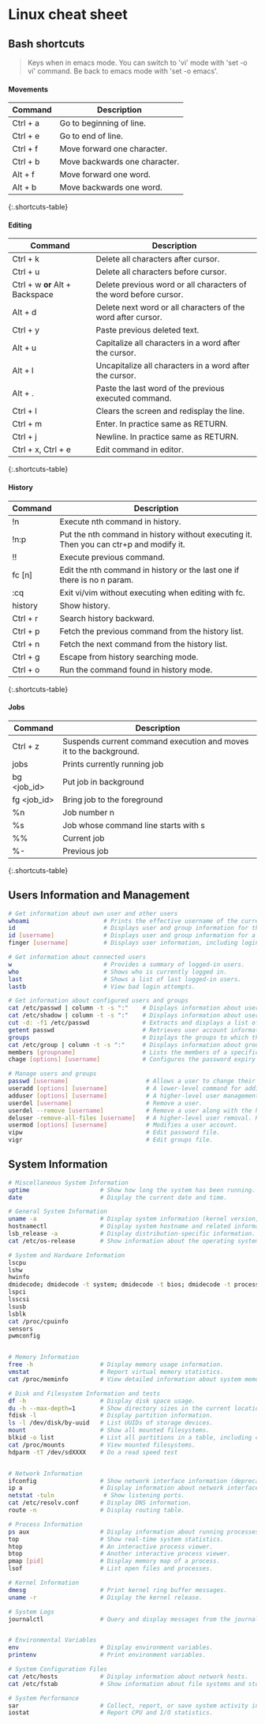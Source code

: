# Linux cheat sheet

## Bash shortcuts

> Keys when in emacs mode. You can switch to 'vi' mode with 'set -o vi' command. Be back to emacs mode with 'set -o emacs'.

#### Movements

| Command    | Description                           |
|------------|---------------------------------------|
| Ctrl + a   | Go to beginning of line.              |
| Ctrl + e   | Go to end of line.                     |
| Ctrl + f   | Move forward one character.           |
| Ctrl + b   | Move backwards one character.         |
| Alt + f    | Move forward one word.                |
| Alt + b    | Move backwards one word.              |
{:.shortcuts-table}

#### Editing

| Command                          | Description                                              |
|----------------------------------|----------------------------------------------------------|
| Ctrl + k                         | Delete all characters after cursor.                      |
| Ctrl + u                         | Delete all characters before cursor.                     |
| Ctrl + w **or** Alt + Backspace  | Delete previous word or all characters of the word before cursor. |
| Alt + d                          | Delete next word or all characters of the word after cursor.|
| Ctrl + y                         | Paste previous deleted text.                             |
| Alt + u                          | Capitalize all characters in a word after the cursor.     |
| Alt + l                          | Uncapitalize all characters in a word after the cursor.   |
| Alt + .                          | Paste the last word of the previous executed command.     |
| Ctrl + l                         | Clears the screen and redisplay the line.                 |
| Ctrl + m                         | Enter. In practice same as RETURN.                        |
| Ctrl + j                         | Newline. In practice same as RETURN.                      |
| Ctrl + x, Ctrl + e               | Edit command in editor.                                   |
{:.shortcuts-table}

#### History

| Command    | Description                                              |
|------------|----------------------------------------------------------|
| !n         | Execute nth command in history.                          |
| !n:p       | Put the nth command in history without executing it. Then you can ctr+p and modify it. |
| !!         | Execute previous command.                                 |
| fc [n]     | Edit the nth command in history or the last one if there is no n param. |
| :cq        | Exit vi/vim without executing when editing with fc.      |
| history    | Show history.                                            |
| Ctrl + r   | Search history backward.                                 |
| Ctrl + p   | Fetch the previous command from the history list.         |
| Ctrl + n   | Fetch the next command from the history list.             |
| Ctrl + g   | Escape from history searching mode.                       |
| Ctrl + o   | Run the command found in history mode.                    |
{:.shortcuts-table}

#### Jobs

| Command      | Description                               |
|--------------|-------------------------------------------|
| Ctrl + z     | Suspends current command execution and moves it to the background. |
| jobs         | Prints currently running job              |
| bg <job_id>  | Put job in background                     |
| fg <job_id>  | Bring job to the foreground               |
| %n           | Job number n                              |
| %s           | Job whose command line starts with s      |
| %%           | Current job                               |
| %-           | Previous job                              |
{:.shortcuts-table}


## Users Information and Management

```bash
# Get information about own user and other users
whoami                     # Prints the effective username of the current user.
id                         # Displays user and group information for the current user.
id [username]              # Displays user and group information for a specified user.
finger [username]          # Displays user information, including login name, full name, terminal, idle time, login time, and more.

# Get information about connected users
w                          # Provides a summary of logged-in users.
who                        # Shows who is currently logged in.
last                       # Shows a list of last logged-in users.
lastb                      # View bad login attempts.

# Get information about configured users and groups
cat /etc/passwd | column -t -s ":"    # Displays information about user accounts from /etc/passwd file.
cat /etc/shadow | column -t -s ":"    # Displays information about user passwords in /etc/passwd file.
cut -d: -f1 /etc/passwd               # Extracts and displays a list of usernames from /etc/passwd file.
getent passwd                         # Retrieves user account information, including users from remote databases.
groups                                # Displays the groups to which the current user belongs.
cat /etc/group | column -t -s ":"     # Displays information about groups from /etc/group file.
members [groupname]                   # Lists the members of a specific group.
chage [options] [username]            # Configures the password expiry information for a user.

# Manage users and groups
passwd [username]                      # Allows a user to change their password or allows a superuser to change another user's password.
useradd [options] [username]           # A lower-level command for adding new users to the system.
adduser [options] [username]           # A higher-level user management command that is more user-friendly and interactive.
userdel [username]                     # Remove a user.
userdel --remove [username]            # Remove a user along with the home directory and mail spool.
deluser -remove-all-files [username]   # A higher-level user removal. Removes also files outside home, cron jobs, etc.
usermod [options] [username]           # Modifies a user account.
vipw                                   # Edit password file.
vigr                                   # Edit groups file.
```

## System Information

```bash
# Miscellaneous System Information
uptime                    # Show how long the system has been running.
date                      # Display the current date and time.

# General System Information
uname -a                  # Display system information (kernel version, architecture, etc.).
hostnamectl               # Display system hostname and related information.
lsb_release -a            # Display distribution-specific information.
cat /etc/os-release       # Show information about the operating system.

# System and Hardware Information
lscpu                                                                         # Display information about the CPU architecture.
lshw                                                                          # List hardware details.
hwinfo                                                                        # Display hardware information.
dmidecode; dmidecode -t system; dmidecode -t bios; dmidecode -t processor     # Retrieve hardware information from the system BIOS/UEFI, processor, memory....
lspci                                                                         # Display information about PCI buses and devices.
lsscsi                                                                        # View all your scsi/sata devices. 
lsusb                                                                         # Show information about USB buses and devices.
lsblk                                                                         # List information about block devices.
cat /proc/cpuinfo                                                             # Show CPU detailed information.
sensors                                                                       # Report sensors information. First time requires a 'sensors detect'.
pwmconfig                                                                     # Control fan speed.


# Memory Information
free -h                   # Display memory usage information.
vmstat                    # Report virtual memory statistics.
cat /proc/meminfo         # View detailed information about system memory.

# Disk and Filesystem Information and tests
df -h                     # Display disk space usage.
du -h --max-depth=1       # Show directory sizes in the current location.
fdisk -l                  # Display partition information.
ls -l /dev/disk/by-uuid   # List UUIDs of storage devices.
mount                     # Show all mounted filesystems.
blkid -o list             # List all partitions in a table, including current mountpoints
cat /proc/mounts          # View mounted filesystems. 
hdparm -tT /dev/sdXXXX    # Do a read speed test


# Network Information
ifconfig                  # Show network interface information (deprecated, use 'ip' command).
ip a                      # Display information about network interfaces.
netstat -tuln              # Show listening ports.
cat /etc/resolv.conf      # Display DNS information.
route -n                  # Display routing table.

# Process Information
ps aux                    # Display information about running processes.
top                       # Show real-time system statistics.
htop                      # An interactive process viewer.
btop                      # Another interactive process viewer.
pmap [pid]                # Display memory map of a process.
lsof                      # List open files and processes.

# Kernel Information
dmesg                     # Print kernel ring buffer messages.
uname -r                  # Display the kernel release.

# System Logs
journalctl                # Query and display messages from the journal.


# Environmental Variables
env                       # Display environment variables.
printenv                  # Print environment variables.

# System Configuration Files
cat /etc/hosts            # Display information about network hosts.
cat /etc/fstab            # Show information about file systems and storage.

# System Performance
sar                       # Collect, report, or save system activity information.
iostat                    # Report CPU and I/O statistics.
```

 

